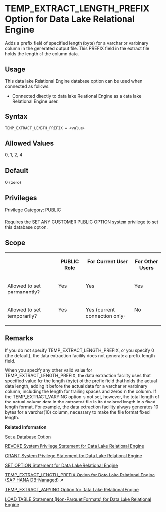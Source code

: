 <!-- loio1126138de454476ebec9e52012d4511a -->

# TEMP\_EXTRACT\_LENGTH\_PREFIX Option for Data Lake Relational Engine

Adds a prefix field of specified length \(byte\) for a varchar or varbinary column in the generated output file. This PREFIX field in the extract file holds the length of the column data.



<a name="loio1126138de454476ebec9e52012d4511a__section_ajq_xqq_znb"/>

## Usage

This data lake Relational Engine database option can be used when connected as follows:

-   Connected directly to data lake Relational Engine as a data lake Relational Engine user.



<a name="loio1126138de454476ebec9e52012d4511a__temp_extract_length_prefix_syntax1"/>

## Syntax

```
TEMP_EXTRACT_LENGTH_PREFIX = <value>
```



<a name="loio1126138de454476ebec9e52012d4511a__temp_extract_length_prefix_values1"/>

## Allowed Values

0, 1, 2, 4



<a name="loio1126138de454476ebec9e52012d4511a__temp_extract_length_prefix_default1"/>

## Default

0 \(zero\)



<a name="loio1126138de454476ebec9e52012d4511a__temp_extract_length_prefix_priv1"/>

## Privileges

Privilege Category: PUBLIC



### 

Requires the SET ANY CUSTOMER PUBLIC OPTION system privilege to set this database option.



<a name="loio1126138de454476ebec9e52012d4511a__temp_extract_length_prefix_scope1"/>

## Scope


<table>
<tr>
<th valign="top">

 

</th>
<th valign="top">

PUBLIC Role

</th>
<th valign="top">

For Current User

</th>
<th valign="top">

For Other Users

</th>
</tr>
<tr>
<td valign="top">

Allowed to set permanently?

</td>
<td valign="top">

Yes

</td>
<td valign="top">

Yes

</td>
<td valign="top">

Yes

</td>
</tr>
<tr>
<td valign="top">

Allowed to set temporarily?

</td>
<td valign="top">

Yes

</td>
<td valign="top">

Yes \(current connection only\)

</td>
<td valign="top">

No

</td>
</tr>
</table>



<a name="loio1126138de454476ebec9e52012d4511a__temp_extract_length_prefix_remarks1"/>

## Remarks

If you do not specify TEMP\_EXTRACT\_LENGTH\_PREFIX, or you specify 0 \(the default\), the data extraction facility does not generate a prefix length field.

When you specify any other valid value for TEMP\_EXTRACT\_LENGTH\_PREFIX, the data extraction facility uses that specified value for the length \(byte\) of the prefix field that holds the actual data length, adding it before the actual data for a varchar or varbinary column, including the length for trailing spaces and zeros in the column. If the TEMP\_EXTRACT\_VARYING option is not set, however, the total length of the actual column data in the extracted file is its declared length in a fixed-length format. For example, the data extraction facility always generates 10 bytes for a varchar\(10\) column, necessary to make the file format fixed length.

**Related Information**  


[Set a Database Option](set-a-database-option-0dcb893.md "You set options with the SET OPTION statement.")

[REVOKE System Privilege Statement for Data Lake Relational Engine](../080-sql-statements/revoke-system-privilege-statement-for-data-lake-relational-engine-a3eadda.md "Removes specific system privileges from specific users and the right to administer the privilege.")

[GRANT System Privilege Statement for Data Lake Relational Engine](../080-sql-statements/grant-system-privilege-statement-for-data-lake-relational-engine-a3dfcb0.md "Grants specific system privileges to users or roles, with or without administrative rights.")

[SET OPTION Statement for Data Lake Relational Engine](../080-sql-statements/set-option-statement-for-data-lake-relational-engine-a625da7.md "Changes options that affect the behavior of the database and its compatibility with Transact-SQL. Setting the value of an option can change the behavior for all users or an individual user, in either a temporary or permanent scope.")

[TEMP_EXTRACT_LENGTH_PREFIX Option for Data Lake Relational Engine (SAP HANA DB-Managed)](https://help.sap.com/viewer/a898e08b84f21015969fa437e89860c8/2024_3_QRC/en-US/7b609716b74d46c588d7f5a8c64738e7.html "Adds a prefix field of specified length (byte) for a varchar or varbinary column in the generated output file. This PREFIX field in the extract file holds the length of the column data.") :arrow_upper_right:

[TEMP\_EXTRACT\_VARYING Option for Data Lake Relational Engine](temp-extract-varying-option-for-data-lake-relational-engine-ceb244e.md "Used in conjunction with TEMP_EXTRACT_LENGTH_PREFIX, the TEMP_EXTRACT_VARYING option outputs varchar or varbinary column data in a variable-length format in the extracted file. The prefix field specified by TEMP_EXTRACT_LENGTH_PREFIX option holds the length of column data.")

[LOAD TABLE Statement \(Non-Parquet Formats\) for Data Lake Relational Engine](../080-sql-statements/load-table-statement-non-parquet-formats-for-data-lake-relational-engine-7ca3f60.md "Imports data into a data lake Relational Engine database table from either the external object store (Azure BLOB storage, an Amazon S3 bucket, an S3-compliant bucket, or Google Cloud Storage) or from data lake Files containers (the managed object store).")

